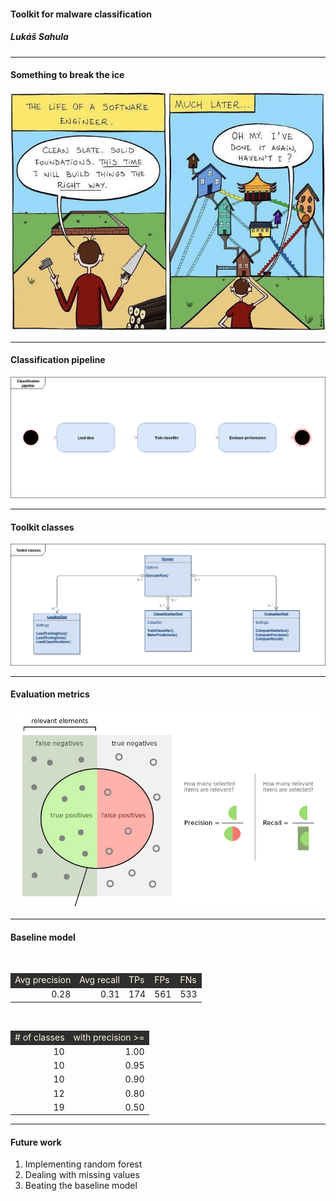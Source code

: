 <!-- $theme: gaia -->
<!-- $size: 16:9 -->

#### Toolkit for malware classification
##### Lukáš Sahula


---
<!-- page_number: true -->
#### Something to break the ice
<p align="center">
<img src="./sweng.jpg" />
</p>

---

#### Classification pipeline
<p align="center">
	<img src="./pipeline.jpg" />
</p>

---

#### Toolkit classes
<p align="center">
	<img src="./classes.jpg" />
</p>

---

#### Evaluation metrics
<p align="center">
	<img src="./precrec.png" />
</p>

---

#### Baseline model

<br />
<table align="center">
<thead>
<tr>
<td bgcolor="#2F2F2F"><font color=#fff8e1>Avg precision</font></td>
<td bgcolor="#2F2F2F"><font color=#fff8e1>Avg recall</font></td>
<td bgcolor="#2F2F2F"><font color=#fff8e1>TPs</font></td>
<td bgcolor="#2F2F2F"><font color=#fff8e1>FPs</font></td>
<td bgcolor="#2F2F2F"><font color=#fff8e1>FNs</font></td>
</tr>
</thead>
<tbody>
<tr>
<td align="right">0.28</td>
<td align="right">0.31</td>
<td align="right">174</td>
<td align="right">561</td>
<td align="right">533</td>
</tr>
</tbody>
</table>
<br>
<table align="center">
<thead>
<tr>
<td bgcolor="#2F2F2F"><font color=#fff8e1># of classes</font></td>
<td bgcolor="#2F2F2F"><font color=#fff8e1>with precision >=</font></td>
</tr>
</thead>
<tbody>
<tr>
<td align="right">10</td>
<td align="right">1.00</td>
</tr>
<tr>
<td align="right">10</td>
<td align="right">0.95</td>
</tr>
<tr>
<td align="right">10</td>
<td align="right">0.90</td>
</tr>
<tr>
<td align="right">12</td>
<td align="right">0.80</td>
</tr>
<tr>
<td align="right">19</td>
<td align="right">0.50</td>
</tr>
</tbody>
</table>

---

#### Future work
1. Implementing random forest
2. Dealing with missing values
3. Beating the baseline model